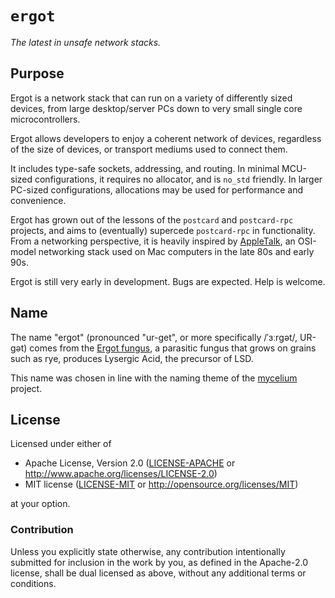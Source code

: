 # `ergot`

*The latest in unsafe network stacks.*

## Purpose

Ergot is a network stack that can run on a variety of differently sized devices, from large desktop/server PCs down to very small single core microcontrollers.

Ergot allows developers to enjoy a coherent network of devices, regardless of the size of devices, or transport mediums used to connect them.

It includes type-safe sockets, addressing, and routing. In minimal MCU-sized configurations, it requires no allocator, and is `no_std` friendly. In larger PC-sized configurations, allocations may be used for performance and convenience.

Ergot has grown out of the lessons of the `postcard` and `postcard-rpc` projects, and aims to (eventually) supercede `postcard-rpc` in functionality. From a networking perspective, it is heavily inspired by [AppleTalk](https://en.wikipedia.org/wiki/AppleTalk), an OSI-model networking stack used on Mac computers in the late 80s and early 90s.

Ergot is still very early in development. Bugs are expected. Help is welcome.

## Name

The name "ergot" (pronounced "ur-get",  or more specifically /ˈɜːrɡət/, UR-gət) comes from the [Ergot fungus](https://en.wikipedia.org/wiki/Ergot), a parasitic fungus that grows on grains such as rye, produces Lysergic Acid, the precursor of LSD.

This name was chosen in line with the naming theme of the [mycelium](https://github.com/hawkw/mycelium/) project.

## License

Licensed under either of

- Apache License, Version 2.0 ([LICENSE-APACHE](LICENSE-APACHE) or
  <http://www.apache.org/licenses/LICENSE-2.0>)
- MIT license ([LICENSE-MIT](LICENSE-MIT) or <http://opensource.org/licenses/MIT>)

at your option.

### Contribution

Unless you explicitly state otherwise, any contribution intentionally submitted
for inclusion in the work by you, as defined in the Apache-2.0 license, shall be
dual licensed as above, without any additional terms or conditions.
